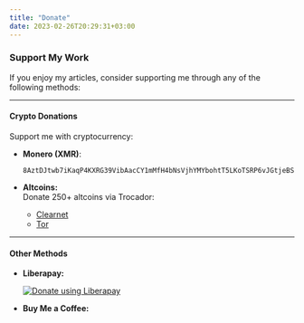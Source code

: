 ```yaml
---
title: "Donate"
date: 2023-02-26T20:29:31+03:00
---
```

### **Support My Work**

If you enjoy my articles, consider supporting me through any of the following methods:

---

#### **Crypto Donations**

Support me with cryptocurrency:

- **Monero (XMR)**:  
  ```plaintext
  8AztDJtwb7iKaqP4KXRG39VibAacCY1mMfH4bNsVjhYMYbohtT5LKoTSRP6vJGtjeBSPEpFdHZx3ZL3iVowYdkqeQwPAG2
  ```

- **Altcoins:**  
  Donate 250+ altcoins via Trocador:
  - [Clearnet](https://trocador.app/en/anonpay/?ticker_to=xmr&network_to=Mainnet&name=4rkal&donation=True&buttonbgcolor=FF0000&address=82V3G48DKzy7u2kg89J3SgSmy36S9vdUcTHrQuN3YRkcEGYSW5VWYPTK4KrSDBdvLH5Ctyt9uG8GwKaYe5tcNm7uTG7c4A7)
  - [Tor](http://trocadorfyhlu27aefre5u7zri66gudtzdyelymftvr4yjwcxhfaqsid.onion/en/anonpay/?ticker_to=xmr&network_to=Mainnet&name=4rkal&donation=True&buttonbgcolor=FF0000&address=82V3G48DKzy7u2kg89J3SgSmy36S9vdUcTHrQuN3YRkcEGYSW5VWYPTK4KrSDBdvLH5Ctyt9uG8GwKaYe5tcNm7uTG7c4A7)

---

#### **Other Methods**

- **Liberapay:**  
  <script src="https://liberapay.com/4rkal/widgets/button.js"></script>
  <noscript><a href="https://liberapay.com/4rkal/donate"><img alt="Donate using Liberapay" src="https://liberapay.com/assets/widgets/donate.svg"></a></noscript>

- **Buy Me a Coffee:**  
  <script type="text/javascript" src="https://cdnjs.buymeacoffee.com/1.0.0/button.prod.min.js" data-name="bmc-button" data-slug="support4rkal" data-color="#BD5FFF" data-emoji="" data-font="Cookie" data-text="Buy me a coffee" data-outline-color="#000000" data-font-color="#ffffff" data-coffee-color="#FFDD00"></script>

